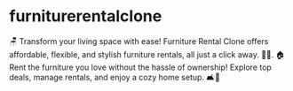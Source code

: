 # furniturerentalclone
🪑 Transform your living space with ease! Furniture Rental Clone offers affordable, flexible, and stylish furniture rentals, all just a click away. 🚚✨.   🏠 Rent the furniture you love without the hassle of ownership! Explore top deals, manage rentals, and enjoy a cozy home setup. 🛋️🛒 
